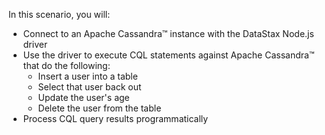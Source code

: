In this scenario, you will:

* Connect to an Apache Cassandra™ instance with the DataStax Node.js driver
* Use the driver to execute CQL statements against Apache Cassandra™ that do the following:
  * Insert a user into a table
  * Select that user back out
  * Update the user's age
  * Delete the user from the table 
* Process CQL query results programmatically

